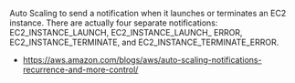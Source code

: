 

Auto Scaling to send a notification when it launches or terminates an EC2 instance. There are actually four separate notifications: EC2_INSTANCE_LAUNCH, EC2_INSTANCE_LAUNCH_ ERROR, EC2_INSTANCE_TERMINATE, and EC2_INSTANCE_TERMINATE_ERROR.

- https://aws.amazon.com/blogs/aws/auto-scaling-notifications-recurrence-and-more-control/